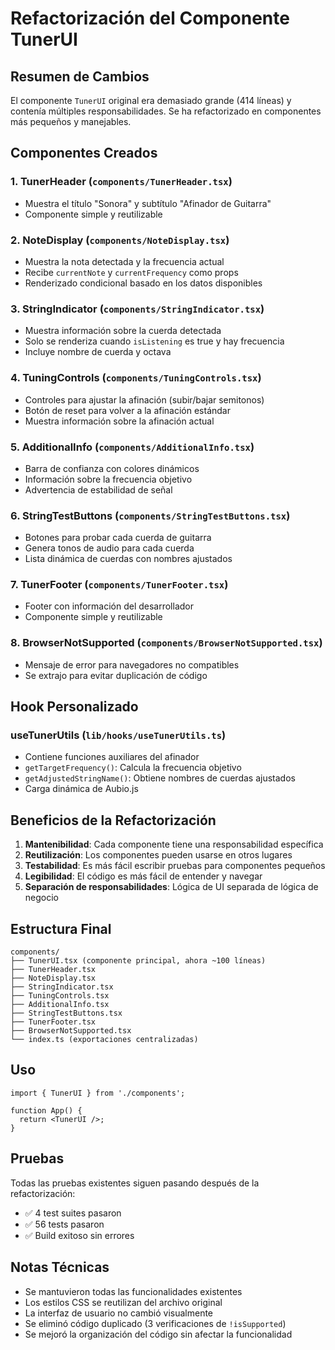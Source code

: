 # Refactorización del Componente TunerUI

## Resumen de Cambios

El componente `TunerUI` original era demasiado grande (414 líneas) y contenía múltiples responsabilidades. Se ha refactorizado en componentes más pequeños y manejables.

## Componentes Creados

### 1. **TunerHeader** (`components/TunerHeader.tsx`)

- Muestra el título "Sonora" y subtítulo "Afinador de Guitarra"
- Componente simple y reutilizable

### 2. **NoteDisplay** (`components/NoteDisplay.tsx`)

- Muestra la nota detectada y la frecuencia actual
- Recibe `currentNote` y `currentFrequency` como props
- Renderizado condicional basado en los datos disponibles

### 3. **StringIndicator** (`components/StringIndicator.tsx`)

- Muestra información sobre la cuerda detectada
- Solo se renderiza cuando `isListening` es true y hay frecuencia
- Incluye nombre de cuerda y octava

### 4. **TuningControls** (`components/TuningControls.tsx`)

- Controles para ajustar la afinación (subir/bajar semitonos)
- Botón de reset para volver a la afinación estándar
- Muestra información sobre la afinación actual

### 5. **AdditionalInfo** (`components/AdditionalInfo.tsx`)

- Barra de confianza con colores dinámicos
- Información sobre la frecuencia objetivo
- Advertencia de estabilidad de señal

### 6. **StringTestButtons** (`components/StringTestButtons.tsx`)

- Botones para probar cada cuerda de guitarra
- Genera tonos de audio para cada cuerda
- Lista dinámica de cuerdas con nombres ajustados

### 7. **TunerFooter** (`components/TunerFooter.tsx`)

- Footer con información del desarrollador
- Componente simple y reutilizable

### 8. **BrowserNotSupported** (`components/BrowserNotSupported.tsx`)

- Mensaje de error para navegadores no compatibles
- Se extrajo para evitar duplicación de código

## Hook Personalizado

### **useTunerUtils** (`lib/hooks/useTunerUtils.ts`)

- Contiene funciones auxiliares del afinador
- `getTargetFrequency()`: Calcula la frecuencia objetivo
- `getAdjustedStringName()`: Obtiene nombres de cuerdas ajustados
- Carga dinámica de Aubio.js

## Beneficios de la Refactorización

1. **Mantenibilidad**: Cada componente tiene una responsabilidad específica
2. **Reutilización**: Los componentes pueden usarse en otros lugares
3. **Testabilidad**: Es más fácil escribir pruebas para componentes pequeños
4. **Legibilidad**: El código es más fácil de entender y navegar
5. **Separación de responsabilidades**: Lógica de UI separada de lógica de negocio

## Estructura Final

```
components/
├── TunerUI.tsx (componente principal, ahora ~100 líneas)
├── TunerHeader.tsx
├── NoteDisplay.tsx
├── StringIndicator.tsx
├── TuningControls.tsx
├── AdditionalInfo.tsx
├── StringTestButtons.tsx
├── TunerFooter.tsx
├── BrowserNotSupported.tsx
└── index.ts (exportaciones centralizadas)
```

## Uso

```tsx
import { TunerUI } from './components';

function App() {
  return <TunerUI />;
}
```

## Pruebas

Todas las pruebas existentes siguen pasando después de la refactorización:

- ✅ 4 test suites pasaron
- ✅ 56 tests pasaron
- ✅ Build exitoso sin errores

## Notas Técnicas

- Se mantuvieron todas las funcionalidades existentes
- Los estilos CSS se reutilizan del archivo original
- La interfaz de usuario no cambió visualmente
- Se eliminó código duplicado (3 verificaciones de `!isSupported`)
- Se mejoró la organización del código sin afectar la funcionalidad
